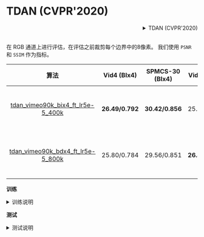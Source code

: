 # TDAN (CVPR'2020)

<!-- [ALGORITHM] -->

<details>
<summary align="right">TDAN (CVPR'2020)</summary>

```bibtex
@InProceedings{tian2020tdan,
  title={TDAN: Temporally-Deformable Alignment Network for Video Super-Resolution},
  author={Tian, Yapeng and Zhang, Yulun and Fu, Yun and Xu, Chenliang},
  booktitle = {Proceedings of the IEEE conference on Computer Vision and Pattern Recognition},
  year = {2020}
}
```

</details>

<br/>

在 RGB 通道上进行评估，在评估之前裁剪每个边界中的8像素。
我们使用 `PSNR` 和 `SSIM` 作为指标。

|                                              算法                                              |   Vid4 (BIx4)   | SPMCS-30 (BIx4) |   Vid4 (BDx4)   | SPMCS-30 (BDx4) |         GPU 信息         |                                                                                                          下载                                                                                                           |
| :--------------------------------------------------------------------------------------------: | :-------------: | :-------------: | :-------------: | :-------------: | :----------------------: | :---------------------------------------------------------------------------------------------------------------------------------------------------------------------------------------------------------------------: |
| [tdan_vimeo90k_bix4_ft_lr5e-5_400k](/configs/tdan/tdan_ft_vimeo90k-bi-x4_lr5e-5-400k-1xb16.py) | **26.49/0.792** | **30.42/0.856** |   25.93/0.772   |   29.69/0.842   | 8 (Tesla V100-SXM2-32GB) | [模型](https://download.openmmlab.com/mmediting/restorers/tdan/tdan_vimeo90k_bix4_20210528-739979d9.pth) \| [日志](https://download.openmmlab.com/mmediting/restorers/tdan/tdan_vimeo90k_bix4_20210528_135616.log.json) |
| [tdan_vimeo90k_bdx4_ft_lr5e-5_800k](/configs/tdan/tdan_ft_vimeo90k-bd-x4_lr5e-5-800k-1xb16.py) |   25.80/0.784   |   29.56/0.851   | **26.87/0.815** | **30.77/0.868** | 8 (Tesla V100-SXM2-32GB) | [模型](https://download.openmmlab.com/mmediting/restorers/tdan/tdan_vimeo90k_bdx4_20210528-c53ab844.pth) \| [日志](https://download.openmmlab.com/mmediting/restorers/tdan/tdan_vimeo90k_bdx4_20210528_122401.log.json) |

**训练**

<details>
<summary>训练说明</summary>

您可以使用以下命令来训练模型。

```shell
./tools/dist_train.sh ${CONFIG_FILE} ${GPU_NUM} [optional arguments]
```

TDAN 训练有两个阶段。

**阶段 1**: 以更大的学习率训练 (1e-4)

```shell
./tools/dist_train.sh configs/tdan/tdan_vimeo90k_bix4_lr1e-4_400k.py 8
```

**阶段 2**: 以较小的学习率进行微调 (5e-5)

```shell
./tools/dist_train.sh configs/tdan/tdan_vimeo90k_bix4_ft_lr5e-5_400k.py 8
```

更多细节可以参考 [getting_started](/docs/zh_cn/getting_started.md#train-a-model) 中的 **Train a model** 部分。

</details>

**测试**

<details>
<summary>测试说明</summary>

您可以使用以下命令来测试模型。

```shell
python tools/test.py ${CONFIG_FILE} ${CHECKPOINT_FILE} [--out ${RESULT_FILE}] [--save-path ${IMAGE_SAVE_PATH}]
```

示例：使用 `bicubic` 下采样在 SPMCS-30 上测试 TDAN。

```shell
python tools/test.py configs/tdan/tdan_vimeo90k_bix4_ft_lr5e-5_400k.py  checkpoints/SOME_CHECKPOINT.pth --save_path outputs/
```

更多细节可以参考 [getting_started](/docs/zh_cn/getting_started.md#inference-with-pretrained-models) 中的 **Inference with pretrained models** 部分。

</details>
